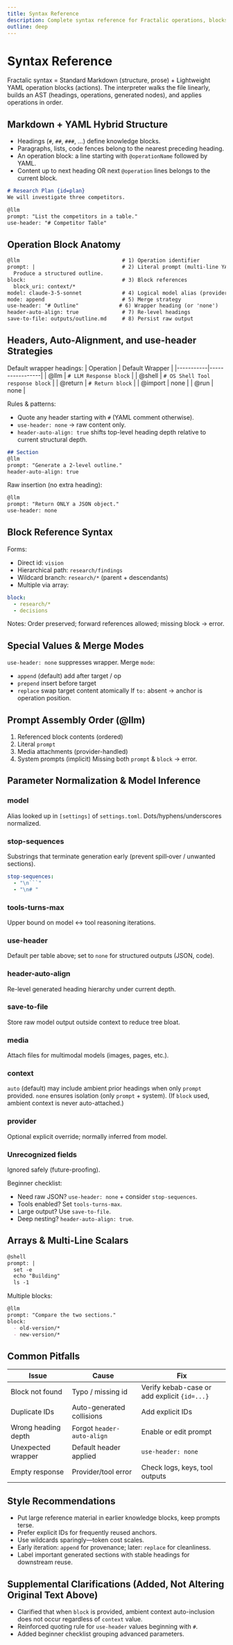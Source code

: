 ```yaml
---
title: Syntax Reference
description: Complete syntax reference for Fractalic operations, blocks, and YAML configuration
outline: deep
---
```


# Syntax Reference

Fractalic syntax = Standard Markdown (structure, prose) + Lightweight YAML operation blocks (actions). The interpreter walks the file linearly, builds an AST (headings, operations, generated nodes), and applies operations in order.

## Markdown + YAML Hybrid Structure
- Headings (`#`, `##`, `###`, …) define knowledge blocks.
- Paragraphs, lists, code fences belong to the nearest preceding heading.
- An operation block: a line starting with `@operationName` followed by YAML.
- Content up to next heading OR next `@operation` lines belongs to the current block.
```markdown
# Research Plan {id=plan}
We will investigate three competitors.

@llm
prompt: "List the competitors in a table."
use-header: "# Competitor Table"
```

## Operation Block Anatomy
```markdown
@llm                                 # 1) Operation identifier
prompt: |                            # 2) Literal prompt (multi-line YAML scalar)
  Produce a structured outline.
block:                               # 3) Block references
  block_uri: context/*
model: claude-3-5-sonnet             # 4) Logical model alias (provider inferred)
mode: append                         # 5) Merge strategy
use-header: "# Outline"             # 6) Wrapper heading (or 'none')
header-auto-align: true              # 7) Re-level headings
save-to-file: outputs/outline.md     # 8) Persist raw output
```

## Headers, Auto-Alignment, and use-header Strategies
Default wrapper headings:
| Operation | Default Wrapper |
|-----------|-----------------|
| @llm | `# LLM Response block` |
| @shell | `# OS Shell Tool response block` |
| @return | `# Return block` |
| @import | none |
| @run | none |

Rules & patterns:
- Quote any header starting with `#` (YAML comment otherwise).
- `use-header: none` → raw content only.
- `header-auto-align: true` shifts top-level heading depth relative to current structural depth.
```markdown
## Section
@llm
prompt: "Generate a 2-level outline."
header-auto-align: true
```
Raw insertion (no extra heading):
```markdown
@llm
prompt: "Return ONLY a JSON object."
use-header: none
```

## Block Reference Syntax
Forms:
- Direct id: `vision`
- Hierarchical path: `research/findings`
- Wildcard branch: `research/*` (parent + descendants)
- Multiple via array:
```yaml
block:
  - research/*
  - decisions
```
Notes: Order preserved; forward references allowed; missing block → error.

## Special Values & Merge Modes
`use-header: none` suppresses wrapper.
Merge `mode`:
- `append` (default) add after target / op
- `prepend` insert before target
- `replace` swap target content atomically
If `to:` absent → anchor is operation position.

## Prompt Assembly Order (@llm)
1. Referenced block contents (ordered)
2. Literal `prompt`
3. Media attachments (provider-handled)
4. System prompts (implicit)
Missing both `prompt` & `block` → error.

## Parameter Normalization & Model Inference
### model
Alias looked up in `[settings]` of `settings.toml`. Dots/hyphens/underscores normalized.
### stop-sequences
Substrings that terminate generation early (prevent spill‑over / unwanted sections).
```yaml
stop-sequences:
  - "\n```"
  - "\n# "
```
### tools-turns-max
Upper bound on model ↔ tool reasoning iterations.
### use-header
Default per table above; set to `none` for structured outputs (JSON, code).
### header-auto-align
Re-level generated heading hierarchy under current depth.
### save-to-file
Store raw model output outside context to reduce tree bloat.
### media
Attach files for multimodal models (images, pages, etc.).
### context
`auto` (default) may include ambient prior headings when only `prompt` provided.
`none` ensures isolation (only `prompt` + system). (If `block` used, ambient context is never auto-attached.)
### provider
Optional explicit override; normally inferred from model.
### Unrecognized fields
Ignored safely (future-proofing).

Beginner checklist:
- Need raw JSON? `use-header: none` + consider `stop-sequences`.
- Tools enabled? Set `tools-turns-max`.
- Large output? Use `save-to-file`.
- Deep nesting? `header-auto-align: true`.

## Arrays & Multi-Line Scalars
```markdown
@shell
prompt: |
  set -e
  echo "Building"
  ls -1
```
Multiple blocks:
```markdown
@llm
prompt: "Compare the two sections."
block:
  - old-version/*
  - new-version/*
```

## Common Pitfalls
| Issue | Cause | Fix |
|-------|------|-----|
| Block not found | Typo / missing id | Verify kebab-case or add explicit `{id=...}` |
| Duplicate IDs | Auto-generated collisions | Add explicit IDs |
| Wrong heading depth | Forgot `header-auto-align` | Enable or edit prompt |
| Unexpected wrapper | Default header applied | `use-header: none` |
| Empty response | Provider/tool error | Check logs, keys, tool outputs |

## Style Recommendations
- Put large reference material in earlier knowledge blocks, keep prompts terse.
- Prefer explicit IDs for frequently reused anchors.
- Use wildcards sparingly—token cost scales.
- Early iteration: `append` for provenance; later: `replace` for cleanliness.
- Label important generated sections with stable headings for downstream reuse.

## Supplemental Clarifications (Added, Not Altering Original Text Above)
- Clarified that when `block` is provided, ambient context auto-inclusion does not occur regardless of `context` value.
- Reinforced quoting rule for `use-header` values beginning with `#`.
- Added beginner checklist grouping advanced parameters.
